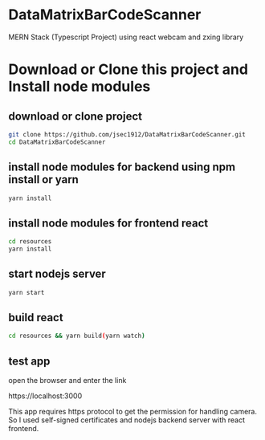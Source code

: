 # DataMatrixBarCodeScanner

 MERN Stack (Typescript Project) using react webcam and zxing library

# Download or Clone this project and Install node modules

## download or clone project
```sh
git clone https://github.com/jsec1912/DataMatrixBarCodeScanner.git 
cd DataMatrixBarCodeScanner
```

## install node modules for backend using npm install or yarn
```sh
yarn install
```

## install node modules for frontend react 
```sh
cd resources
yarn install
```

## start nodejs server
```sh
yarn start
```

## build react
```sh
cd resources && yarn build(yarn watch)
```

## test app
open the browser and enter the link

https://localhost:3000

This app requires https protocol to get the permission for handling camera. 
So I used self-signed certificates and nodejs backend server with react frontend.
